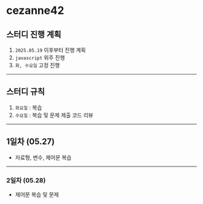 # cezanne42

## 스터디 진행 계획
1. `2025.05.19` 이후부터 진행 계획
2. `javascript` 위주 진행
3. `화, 수요일` 고정 진행
---
## 스터디 규칙
1. `화요일` : 복습
2. `수요일` : 복습 및 문제 제출 코드 리뷰
---
## 1일차 (05.27)
* 자료형, 변수, 제어문 복습
---
### 2일차 (05.28)
* 제어문 복습 및 문제